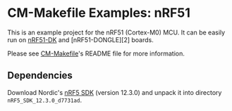 # CM-Makefile Examples: nRF51

This is an example project for the nRF51 (Cortex-M0) MCU. It can be easily run
on [nRF51-DK][1] and [nRF51-DONGLE][2] boards.

Please see [CM-Makefile][1]'s README file for more information.

## Dependencies

Download Nordic's [nRF5 SDK][1] (version 12.3.0) and unpack it into directory
`nRF5_SDK_12.3.0_d7731ad`.

[1]: http://developer.nordicsemi.com/nRF5_SDK/nRF5_SDK_v12.x.x/
